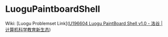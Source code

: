 # LuoguPaintboardShell

Wiki: [Luogu Problemset Link]([U196604 Luogu PaintBoard Shell v1.0 - 洛谷 | 计算机科学教育新生态](https://www.luogu.com.cn/problem/U196604))